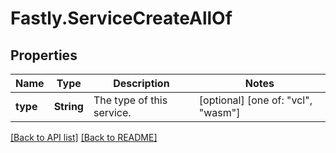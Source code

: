 # Fastly.ServiceCreateAllOf

## Properties

Name | Type | Description | Notes
------------ | ------------- | ------------- | -------------
**type** | **String** | The type of this service. | [optional]  [one of: "vcl", "wasm"]


[[Back to API list]](../../README.md#endpoints) [[Back to README]](../../README.md)
